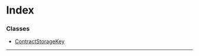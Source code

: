 

# Index

### Classes

* [ContractStorageKey](../classes/_type_contractstoragekey_.contractstoragekey.md)

---


